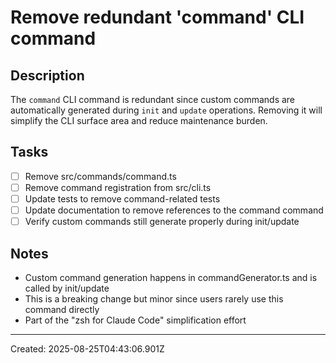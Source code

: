 # Remove redundant 'command' CLI command

## Description
The `command` CLI command is redundant since custom commands are automatically generated during `init` and `update` operations. Removing it will simplify the CLI surface area and reduce maintenance burden.

## Tasks
- [ ] Remove src/commands/command.ts
- [ ] Remove command registration from src/cli.ts
- [ ] Update tests to remove command-related tests
- [ ] Update documentation to remove references to the command command
- [ ] Verify custom commands still generate properly during init/update

## Notes
- Custom command generation happens in commandGenerator.ts and is called by init/update
- This is a breaking change but minor since users rarely use this command directly
- Part of the "zsh for Claude Code" simplification effort

---
Created: 2025-08-25T04:43:06.901Z
